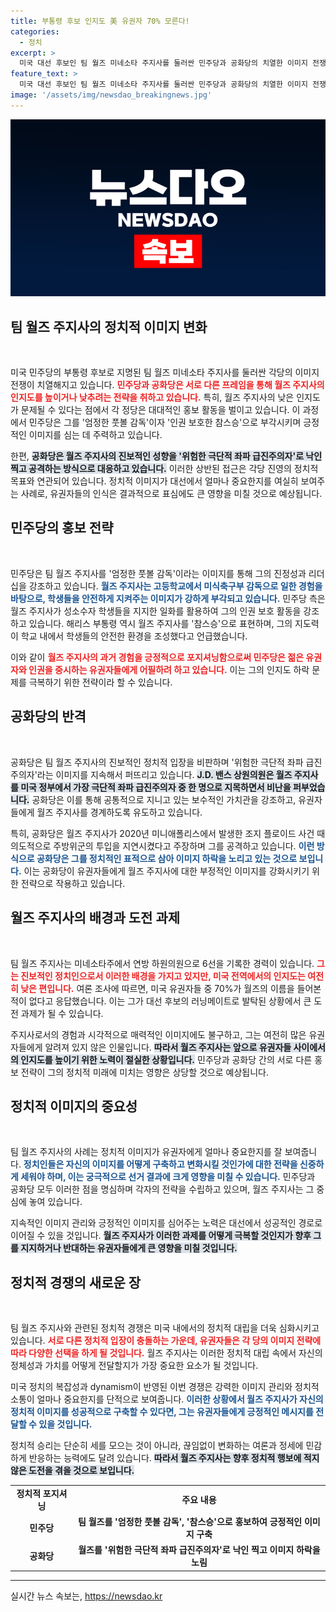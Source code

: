 ```yaml
---
title: 부통령 후보 인지도 美 유권자 70% 모른다!
categories:
  - 정치
excerpt: >
  미국 대선 후보인 팀 월즈 미네소타 주지사를 둘러싼 민주당과 공화당의 치열한 이미지 전쟁! 엄정한 풋볼 감독으로 포장된 월즈, 공화당은 그를 극단적 좌파로 낙인찍는 등 각축전을 벌이고 있습니다. 지금 바로 그 이야기를 확인하세요!
feature_text: >
  미국 대선 후보인 팀 월즈 미네소타 주지사를 둘러싼 민주당과 공화당의 치열한 이미지 전쟁! 엄정한 풋볼 감독으로 포장된 월즈, 공화당은 그를 극단적 좌파로 낙인찍는 등 각축전을 벌이고 있습니다. 지금 바로 그 이야기를 확인하세요!
image: '/assets/img/newsdao_breakingnews.jpg'
---
```


<p><img src="/assets/img/newsdao_breakingnews.jpg" alt="koreaapp 속보" /></p>

<h2 data-ke-size="size26">팀 월즈 주지사의 정치적 이미지 변화</h2>

<p data-ke-size="size16">&nbsp;</p>

<p>미국 민주당의 부통령 후보로 지명된 팀 월즈 미네소타 주지사를 둘러싼 각당의 이미지 전쟁이 치열해지고 있습니다. <b><span style="color: #ee2323;">민주당과 공화당은 서로 다른 프레임을 통해 월즈 주지사의 인지도를 높이거나 낮추려는 전략을 취하고 있습니다.</span></b> 특히, 월즈 주지사의 낮은 인지도가 문제될 수 있다는 점에서 각 정당은 대대적인 홍보 활동을 벌이고 있습니다. 이 과정에서 민주당은 그를 '엄정한 풋볼 감독'이자 '인권 보호한 참스승'으로 부각시키며 긍정적인 이미지를 심는 데 주력하고 있습니다. </p>

<p>한편, <b><span style="background-color: #21538527;">공화당은 월즈 주지사의 진보적인 성향을 '위험한 극단적 좌파 급진주의자'로 낙인 찍고 공격하는 방식으로 대응하고 있습니다.</span></b> 이러한 상반된 접근은 각당 진영의 정치적 목표와 연관되어 있습니다. 정치적 이미지가 대선에서 얼마나 중요한지를 여실히 보여주는 사례로, 유권자들의 인식은 결과적으로 표심에도 큰 영향을 미칠 것으로 예상됩니다.</p>

<h2 data-ke-size="size26">민주당의 홍보 전략</h2>

<p data-ke-size="size16">&nbsp;</p>

<p>민주당은 팀 월즈 주지사를 '엄정한 풋볼 감독'이라는 이미지를 통해 그의 진정성과 리더십을 강조하고 있습니다. <b><span style="color: #1a5490;">월즈 주지사는 고등학교에서 미식축구부 감독으로 일한 경험을 바탕으로, 학생들을 안전하게 지켜주는 이미지가 강하게 부각되고 있습니다.</span></b> 민주당 측은 월즈 주지사가 성소수자 학생들을 지지한 일화를 활용하여 그의 인권 보호 활동을 강조하고 있습니다. 해리스 부통령 역시 월즈 주지사를 '참스승'으로 표현하며, 그의 지도력이 학교 내에서 학생들의 안전한 환경을 조성했다고 언급했습니다. </p>

<p>이와 같이 <b><span style="color: #ee2323;">월즈 주지사의 과거 경험을 긍정적으로 포지셔닝함으로써 민주당은 젊은 유권자와 인권을 중시하는 유권자들에게 어필하려 하고 있습니다.</span></b> 이는 그의 인지도 하락 문제를 극복하기 위한 전략이라 할 수 있습니다.</p>

<h2 data-ke-size="size26">공화당의 반격</h2>

<p data-ke-size="size16">&nbsp;</p>

<p>공화당은 팀 월즈 주지사의 진보적인 정치적 입장을 비판하며 '위험한 극단적 좌파 급진주의자'라는 이미지를 지속해서 퍼뜨리고 있습니다. <b><span style="background-color: #21538527;">J.D. 밴스 상원의원은 월즈 주지사를 미국 정부에서 가장 극단적 좌파 급진주의자 중 한 명으로 지목하면서 비난을 퍼부었습니다.</span></b> 공화당은 이를 통해 공통적으로 지니고 있는 보수적인 가치관을 강조하고, 유권자들에게 월즈 주지사를 경계하도록 유도하고 있습니다. </p>

<p>특히, 공화당은 월즈 주지사가 2020년 미니애폴리스에서 발생한 조지 플로이드 사건 때 의도적으로 주방위군의 투입을 지연시켰다고 주장하며 그를 공격하고 있습니다. <b><span style="color: #1a5490;">이런 방식으로 공화당은 그를 정치적인 표적으로 삼아 이미지 하락을 노리고 있는 것으로 보입니다.</span></b> 이는 공화당이 유권자들에게 월즈 주지사에 대한 부정적인 이미지를 강화시키기 위한 전략으로 작용하고 있습니다.</p>

<h2 data-ke-size="size26">월즈 주지사의 배경과 도전 과제</h2>

<p data-ke-size="size16">&nbsp;</p>

<p>팀 월즈 주지사는 미네소타주에서 연방 하원의원으로 6선을 기록한 경력이 있습니다. <b><span style="color: #ee2323;">그는 진보적인 정치인으로서 이러한 배경을 가지고 있지만, 미국 전역에서의 인지도는 여전히 낮은 편입니다.</span></b> 여론 조사에 따르면, 미국 유권자들 중 70%가 월즈의 이름을 들어본 적이 없다고 응답했습니다. 이는 그가 대선 후보의 러닝메이트로 발탁된 상황에서 큰 도전 과제가 될 수 있습니다. </p>

<p>주지사로서의 경험과 시각적으로 매력적인 이미지에도 불구하고, 그는 여전히 많은 유권자들에게 알려져 있지 않은 인물입니다. <b><span style="background-color: #21538527;">따라서 월즈 주지사는 앞으로 유권자들 사이에서의 인지도를 높이기 위한 노력이 절실한 상황입니다.</span></b> 민주당과 공화당 간의 서로 다른 홍보 전략이 그의 정치적 미래에 미치는 영향은 상당할 것으로 예상됩니다. </p>

<h2 data-ke-size="size26">정치적 이미지의 중요성</h2>

<p data-ke-size="size16">&nbsp;</p>

<p>팀 월즈 주지사의 사례는 정치적 이미지가 유권자에게 얼마나 중요한지를 잘 보여줍니다. <b><span style="color: #1a5490;">정치인들은 자신의 이미지를 어떻게 구축하고 변화시킬 것인가에 대한 전략을 신중하게 세워야 하며, 이는 궁극적으로 선거 결과에 크게 영향을 미칠 수 있습니다.</span></b> 민주당과 공화당 모두 이러한 점을 명심하며 각자의 전략을 수립하고 있으며, 월즈 주지사는 그 중심에 놓여 있습니다. </p>

<p>지속적인 이미지 관리와 긍정적인 이미지를 심어주는 노력은 대선에서 성공적인 경로로 이어질 수 있을 것입니다. <b><span style="background-color: #21538527;">월즈 주지사가 이러한 과제를 어떻게 극복할 것인지가 향후 그를 지지하거나 반대하는 유권자들에게 큰 영향을 미칠 것입니다.</span></b></p>

<h2 data-ke-size="size26">정치적 경쟁의 새로운 장</h2>

<p data-ke-size="size16">&nbsp;</p>

<p>팀 월즈 주지사와 관련된 정치적 경쟁은 미국 내에서의 정치적 대립을 더욱 심화시키고 있습니다. <b><span style="color: #ee2323;">서로 다른 정치적 입장이 충돌하는 가운데, 유권자들은 각 당의 이미지 전략에 따라 다양한 선택을 하게 될 것입니다.</span></b> 월즈 주지사는 이러한 정치적 대립 속에서 자신의 정체성과 가치를 어떻게 전달할지가 가장 중요한 요소가 될 것입니다. </p>

<p>미국 정치의 복잡성과 dynamism이 반영된 이번 경쟁은 강력한 이미지 관리와 정치적 소통이 얼마나 중요한지를 단적으로 보여줍니다. <b><span style="color: #1a5490;">이러한 상황에서 월즈 주지사가 자신의 정치적 이미지를 성공적으로 구축할 수 있다면, 그는 유권자들에게 긍정적인 메시지를 전달할 수 있을 것입니다.</span></b> </p>

<p>정치적 승리는 단순히 세를 모으는 것이 아니라, 끊임없이 변화하는 여론과 정세에 민감하게 반응하는 능력에도 달려 있습니다. <b><span style="background-color: #21538527;">따라서 월즈 주지사는 향후 정치적 행보에 적지 않은 도전을 겪을 것으로 보입니다.</span></b> </p>

<table style="width: 100%;">
    <tr>
        <td style="text-align: center; height: 17px;"><b>정치적 포지셔닝</b></td>
        <td style="text-align: center; height: 17px;"><b>주요 내용</b></td>
    </tr>
    <tr>
        <td style="text-align: center; height: 17px;"><b>민주당</b></td>
        <td style="text-align: center; height: 17px;"><b>팀 월즈를 '엄정한 풋볼 감독', '참스승'으로 홍보하여 긍정적인 이미지 구축</b></td>
    </tr>
    <tr>
        <td style="text-align: center; height: 17px;"><b>공화당</b></td>
        <td style="text-align: center; height: 17px;"><b>월즈를 '위험한 극단적 좌파 급진주의자'로 낙인 찍고 이미지 하락을 노림</b></td>
    </tr>
</table>

<hr />

<p data-ke-size="size16"></p>
실시간 뉴스 속보는, <a href="https://newsdao.kr" rel="dofollow">https://newsdao.kr</a>


